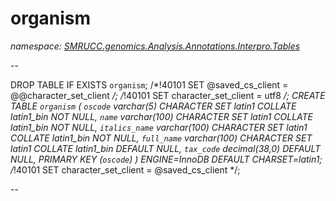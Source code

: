 ﻿# organism
_namespace: [SMRUCC.genomics.Analysis.Annotations.Interpro.Tables](./index.md)_

--
 
 DROP TABLE IF EXISTS `organism`;
 /*!40101 SET @saved_cs_client = @@character_set_client */;
 /*!40101 SET character_set_client = utf8 */;
 CREATE TABLE `organism` (
 `oscode` varchar(5) CHARACTER SET latin1 COLLATE latin1_bin NOT NULL,
 `name` varchar(100) CHARACTER SET latin1 COLLATE latin1_bin NOT NULL,
 `italics_name` varchar(100) CHARACTER SET latin1 COLLATE latin1_bin NOT NULL,
 `full_name` varchar(100) CHARACTER SET latin1 COLLATE latin1_bin DEFAULT NULL,
 `tax_code` decimal(38,0) DEFAULT NULL,
 PRIMARY KEY (`oscode`)
 ) ENGINE=InnoDB DEFAULT CHARSET=latin1;
 /*!40101 SET character_set_client = @saved_cs_client */;
 
 --




